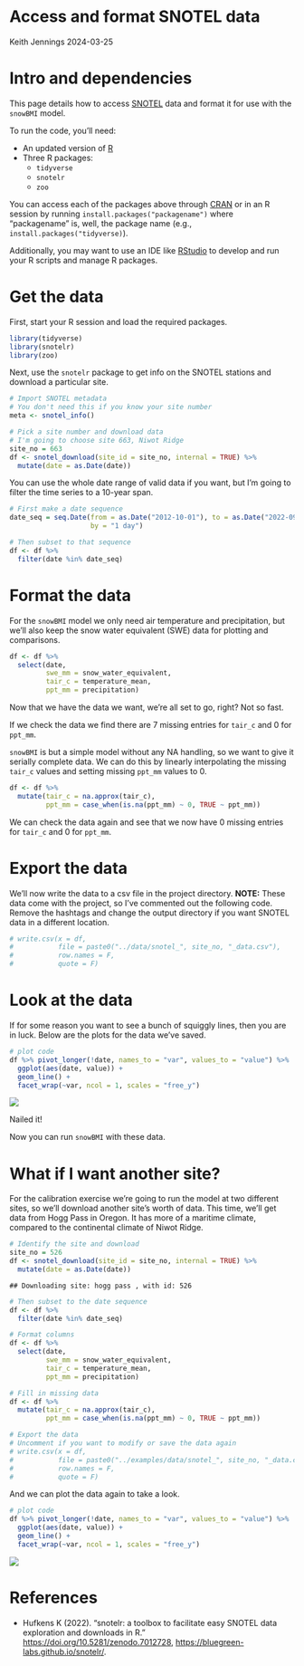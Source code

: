 Access and format SNOTEL data
================
Keith Jennings
2024-03-25

# Intro and dependencies

This page details how to access
[SNOTEL](https://www.nrcs.usda.gov/wps/portal/wcc/home/aboutUs/monitoringPrograms/automatedSnowMonitoring)
data and format it for use with the `snowBMI` model.

To run the code, you’ll need:

- An updated version of [R](https://www.r-project.org/)
- Three R packages:
  - `tidyverse`
  - `snotelr`
  - `zoo`

You can access each of the packages above through
[CRAN](https://cran.r-project.org/) or in an R session by running
`install.packages("packagename")` where “packagename” is, well, the
package name (e.g., `install.packages("tidyverse)`).

Additionally, you may want to use an IDE like
[RStudio](https://posit.co/download/rstudio-desktop/) to develop and run
your R scripts and manage R packages.

# Get the data

First, start your R session and load the required packages.

``` r
library(tidyverse)
library(snotelr)
library(zoo)
```

Next, use the `snotelr` package to get info on the SNOTEL stations and
download a particular site.

``` r
# Import SNOTEL metadata 
# You don't need this if you know your site number
meta <- snotel_info()

# Pick a site number and download data
# I'm going to choose site 663, Niwot Ridge
site_no = 663
df <- snotel_download(site_id = site_no, internal = TRUE) %>% 
  mutate(date = as.Date(date))
```

You can use the whole date range of valid data if you want, but I’m
going to filter the time series to a 10-year span.

``` r
# First make a date sequence
date_seq = seq.Date(from = as.Date("2012-10-01"), to = as.Date("2022-09-30"),
                    by = "1 day")

# Then subset to that sequence
df <- df %>% 
  filter(date %in% date_seq) 
```

# Format the data

For the `snowBMI` model we only need air temperature and precipitation,
but we’ll also keep the snow water equivalent (SWE) data for plotting
and comparisons.

``` r
df <- df %>% 
  select(date, 
         swe_mm = snow_water_equivalent,
         tair_c = temperature_mean,
         ppt_mm = precipitation)
```

Now that we have the data we want, we’re all set to go, right? Not so
fast.

If we check the data we find there are 7 missing entries for `tair_c`
and 0 for `ppt_mm`.

`snowBMI` is but a simple model without any NA handling, so we want to
give it serially complete data. We can do this by linearly interpolating
the missing `tair_c` values and setting missing `ppt_mm` values to 0.

``` r
df <- df %>% 
  mutate(tair_c = na.approx(tair_c),
         ppt_mm = case_when(is.na(ppt_mm) ~ 0, TRUE ~ ppt_mm))
```

We can check the data again and see that we now have 0 missing entries
for `tair_c` and 0 for `ppt_mm`.

# Export the data

We’ll now write the data to a csv file in the project directory.
**NOTE:** These data come with the project, so I’ve commented out the
following code. Remove the hashtags and change the output directory if
you want SNOTEL data in a different location.

``` r
# write.csv(x = df, 
#           file = paste0("../data/snotel_", site_no, "_data.csv"), 
#           row.names = F, 
#           quote = F)
```

# Look at the data

If for some reason you want to see a bunch of squiggly lines, then you
are in luck. Below are the plots for the data we’ve saved.

``` r
# plot code
df %>% pivot_longer(!date, names_to = "var", values_to = "value") %>% 
  ggplot(aes(date, value)) +
  geom_line() + 
  facet_wrap(~var, ncol = 1, scales = "free_y")
```

![](README_files/figure-gfm/unnamed-chunk-7-1.png)<!-- -->

Nailed it!

Now you can run `snowBMI` with these data.

# What if I want another site?

For the calibration exercise we’re going to run the model at two
different sites, so we’ll download another site’s worth of data. This
time, we’ll get data from Hogg Pass in Oregon. It has more of a maritime
climate, compared to the continental climate of Niwot Ridge.

``` r
# Identify the site and download
site_no = 526
df <- snotel_download(site_id = site_no, internal = TRUE) %>% 
  mutate(date = as.Date(date))
```

    ## Downloading site: hogg pass , with id: 526

``` r
# Then subset to the date sequence
df <- df %>% 
  filter(date %in% date_seq) 

# Format columns
df <- df %>% 
  select(date, 
         swe_mm = snow_water_equivalent,
         tair_c = temperature_mean,
         ppt_mm = precipitation)

# Fill in missing data
df <- df %>% 
  mutate(tair_c = na.approx(tair_c),
         ppt_mm = case_when(is.na(ppt_mm) ~ 0, TRUE ~ ppt_mm))

# Export the data
# Uncomment if you want to modify or save the data again
# write.csv(x = df,
#           file = paste0("../examples/data/snotel_", site_no, "_data.csv"),
#           row.names = F,
#           quote = F)
```

And we can plot the data again to take a look.

``` r
# plot code
df %>% pivot_longer(!date, names_to = "var", values_to = "value") %>% 
  ggplot(aes(date, value)) +
  geom_line() + 
  facet_wrap(~var, ncol = 1, scales = "free_y")
```

![](README_files/figure-gfm/unnamed-chunk-9-1.png)<!-- -->

# References

- Hufkens K (2022). “snotelr: a toolbox to facilitate easy SNOTEL data
  exploration and downloads in R.”
  <https://doi.org/10.5281/zenodo.7012728>,
  <https://bluegreen-labs.github.io/snotelr/>.
